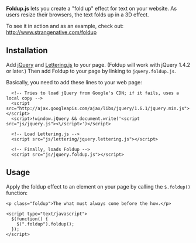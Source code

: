 **Foldup.js** lets you create a "fold up" effect for text on your website. As users resize their browsers, the text folds up in a 3D effect.

To see it in action and as an example, check out: http://www.strangenative.com/foldup

## Installation

Add [jQuery][jquery] and [Lettering.js][ljs] to your page. (Foldup will work with jQuery 1.4.2 or later.) Then add Foldup to your page by linking to `jquery.foldup.js`. 

Basically, you need to add these lines to your web page:

~~~
  <!-- Tries to load jQuery from Google's CDN; if it fails, uses a local copy -->
  <script src="http://ajax.googleapis.com/ajax/libs/jquery/1.6.1/jquery.min.js"></script>
  <script>!window.jQuery && document.write('<script src="js/jquery.js"><\/script>')</script>
  
  <!-- Load Lettering.js -->
  <script src="js/lettering/jquery.lettering.js"></script>
  
  <!-- Finally, loads Foldup -->
  <script src="js/jquery.foldup.js"></script>
~~~

## Usage

Apply the foldup effect to an element on your page by calling the `$.foldup()` function:

~~~
<p class="foldup">The what must always come before the how.</p>

<script type="text/javascript">
  $(function() {
    $(".foldup").foldup();
  });
</script>
~~~

[jquery]:http://jquery.com/
[ljs]:http://letteringjs.com